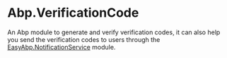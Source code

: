 # Abp.VerificationCode
An Abp module to generate and verify verification codes, it can also help you send the verification codes to users through the [EasyAbp.NotificationService](https://github.com/EasyAbp/NotificationService) module.
